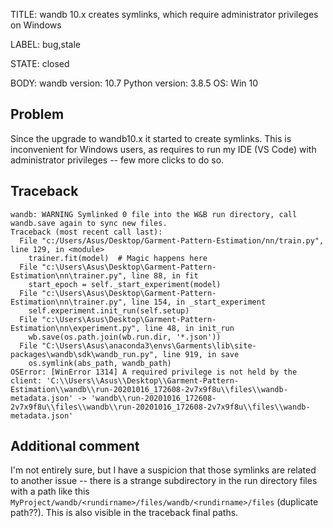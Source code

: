 TITLE:
wandb 10.x creates symlinks, which require administrator privileges on Windows

LABEL:
bug,stale

STATE:
closed

BODY:
wandb version: 10.7
Python version: 3.8.5
OS: Win 10

## Problem
Since the upgrade to wandb10.x it started to create symlinks. This is inconvenient for Windows users, as requires to run my IDE (VS Code) with administrator privileges -- few more clicks to do so.  

## Traceback
```
wandb: WARNING Symlinked 0 file into the W&B run directory, call wandb.save again to sync new files.
Traceback (most recent call last):
  File "c:/Users/Asus/Desktop/Garment-Pattern-Estimation/nn/train.py", line 129, in <module>
    trainer.fit(model)  # Magic happens here
  File "c:\Users\Asus\Desktop\Garment-Pattern-Estimation\nn\trainer.py", line 88, in fit
    start_epoch = self._start_experiment(model)
  File "c:\Users\Asus\Desktop\Garment-Pattern-Estimation\nn\trainer.py", line 154, in _start_experiment
    self.experiment.init_run(self.setup)
  File "c:\Users\Asus\Desktop\Garment-Pattern-Estimation\nn\experiment.py", line 48, in init_run
    wb.save(os.path.join(wb.run.dir, '*.json'))
  File "C:\Users\Asus\anaconda3\envs\Garments\lib\site-packages\wandb\sdk\wandb_run.py", line 919, in save
    os.symlink(abs_path, wandb_path)
OSError: [WinError 1314] A required privilege is not held by the client: 'C:\\Users\\Asus\\Desktop\\Garment-Pattern-Estimation\\wandb\\run-20201016_172608-2v7x9f8u\\files\\wandb-metadata.json' -> 'wandb\\run-20201016_172608-2v7x9f8u\\files\\wandb\\run-20201016_172608-2v7x9f8u\\files\\wandb-metadata.json'
```

## Additional comment

I'm not entirely sure, but I have a suspicion that those symlinks are related to another issue -- there is a strange subdirectory in the run directory files with a path like this `MyProject/wandb/<rundirname>/files/wandb/<rundirname>/files` (duplicate path??). This is also visible in the traceback final paths.

